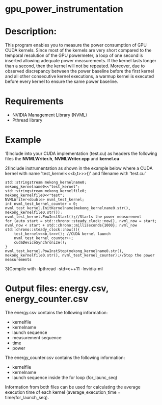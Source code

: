 # gpu_power_instrumentation

# Description:
This program enables you to measure the power consumption of GPU CUDA kernels. Since most of the kernels are very short compared to the temporal resolution of the GPU powermeter, a loop of one second is inserted allowing adequate power measurements. If the kernel lasts longer than a second, then the kernel will not be repeated. Moreover, due to observed discrepancy between the power baseline before the first kernel and all other consecutive kernel executions, a warmup kernel is executed before every kernel to ensure the same power baseline.


# Requirements

* NVIDIA Management Library (NVML)
* Pthread library

# Example
1)Include into your CUDA implementation (test.cu) as headers the following files the **NVMLWriter.h**, **NVMLWriter.cpp** and **kernel.cu**

2)Include instrumentation as shown in the example below where a CUDA kernel with name 'test_kernel<<<b,t>>>()' and filename with 'test.cu'

```
std::stringstream mekong_kernelname0;
mekong_kernelname0<<"test_kernel";
std::stringstream mekong_kernelfile0;
mekong_kernelfile0<<"test";
NVMLWriter<double> nvml_test_kernel;
int nvml_test_kernel_counter = 0;
nvml_test_kernel.InitKernelname(mekong_kernelname0.str(), mekong_kernelfile0.str());
nvml_test_kernel.PowInstStart();//Starts the power measurement
for (auto start = std::chrono::steady_clock::now(), nvml_now = start; nvml_now < start + std::chrono::milliseconds{1000}; nvml_now std::chrono::steady_clock::now()){
	test_kernel<<<b,t>>>(); //CUDA kernel launch
	nvml_test_kernel_counter++;
	cudaDeviceSynchronize();
}
nvml_test_kernel.PowInstStop(mekong_kernelname0.str(), mekong_kernelfile0.str(), nvml_test_kernel_counter);//Stop the power measurements
```

3)Compile with -lpthread  -std=c++11 -lnvidia-ml 


# Output files: energy.csv, energy_counter.csv
The energy.csv contains the following information:
  
* kernelfile
* kernelname
* launch sequence
* measurement sequence
* time
* power


The energy_counter.csv contains the following information:
	
* kernelfile
* kernelname
* launch sequence inside the for loop (for_launc_seq)

Information from both files can be used for calculating the average execution time of each kernel (average_execution_time = time/for_launch_seq).
